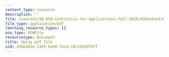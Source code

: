 ```yaml
---
content_type: resource
description: ''
file: /courses/18-650-statistics-for-applications-fall-2016/43bb441e13e5bae07ecdc0c15b3d7d7f_yP1S37BiEsQ.pdf
file_type: application/pdf
learning_resource_types: []
ocw_type: OCWFile
resourcetype: Document
title: 3play pdf file
uid: 43bb441e-13e5-bae0-7ecd-c0c15b3d7d7f
---
```

